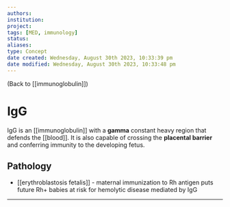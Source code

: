 ```yaml
---
authors: 
institution: 
project: 
tags: [MED, immunology]
status: 
aliases: 
type: Concept
date created: Wednesday, August 30th 2023, 10:33:39 pm
date modified: Wednesday, August 30th 2023, 10:33:48 pm
---
```


(Back to [[immunoglobulin]])

# IgG

IgG is an [[immunoglobulin]] with a **gamma** constant heavy region that defends the [[blood]]. It is also capable of crossing the **placental barrier** and conferring immunity to the developing fetus.
## Pathology
- [[erythroblastosis fetalis]] - maternal immunization to Rh antigen puts future Rh+ babies at risk for hemolytic disease mediated by IgG

---
